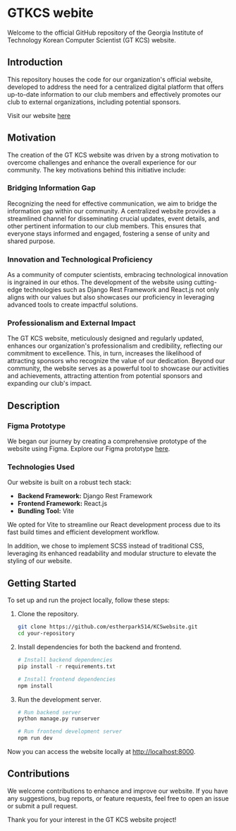 
# GTKCS webite

Welcome to the official GitHub repository of the Georgia Institute of Technology Korean Computer Scientist (GT KCS) website.


## Introduction

This repository houses the code for our organization's official website, developed to address the need for a centralized digital platform that offers up-to-date information to our club members and effectively promotes our club to external organizations, including potential sponsors.

Visit our website [here](#link)

## Motivation

The creation of the GT KCS website was driven by a strong motivation to overcome challenges and enhance the overall experience for our community. The key motivations behind this initiative include:

### Bridging Information Gap

Recognizing the need for effective communication, we aim to bridge the information gap within our community. A centralized website provides a streamlined channel for disseminating crucial updates, event details, and other pertinent information to our club members. This ensures that everyone stays informed and engaged, fostering a sense of unity and shared purpose.

### Innovation and Technological Proficiency

As a community of computer scientists, embracing technological innovation is ingrained in our ethos. The development of the website using cutting-edge technologies such as Django Rest Framework and React.js not only aligns with our values but also showcases our proficiency in leveraging advanced tools to create impactful solutions.

### Professionalism and External Impact

The GT KCS website, meticulously designed and regularly updated, enhances our organization's professionalism and credibility, reflecting our commitment to excellence. This, in turn, increases the likelihood of attracting sponsors who recognize the value of our dedication. Beyond our community, the website serves as a powerful tool to showcase our activities and achievements, attracting attention from potential sponsors and expanding our club's impact.

## Description

### Figma Prototype

We began our journey by creating a comprehensive prototype of the website using Figma. Explore our Figma prototype [here](https://www.figma.com/proto/a7Y5R54AlNDmcG7zHNtHTz/webpage-design?type=design&node-id=3-4&t=XEcPpK40iMYaneqq-1&scaling=min-zoom&page-id=0%3A1&starting-point-node-id=3%3A4&mode=design).

### Technologies Used

Our website is built on a robust tech stack:

- **Backend Framework:** Django Rest Framework
- **Frontend Framework:** React.js
- **Bundling Tool:** Vite

We opted for Vite to streamline our React development process due to its fast build times and efficient development workflow.

In addition, we chose to implement SCSS instead of traditional CSS, leveraging its enhanced readability and modular structure to elevate the styling of our website.

## Getting Started

To set up and run the project locally, follow these steps:

1. Clone the repository.
   ```bash
   git clone https://github.com/estherpark514/KCSwebsite.git
   cd your-repository
   ```

2. Install dependencies for both the backend and frontend.
   ```bash
   # Install backend dependencies
   pip install -r requirements.txt

   # Install frontend dependencies
   npm install
   ```

3. Run the development server.
   ```bash
   # Run backend server
   python manage.py runserver

   # Run frontend development server
   npm run dev
   ```

Now you can access the website locally at [http://localhost:8000](http://localhost:8000).

## Contributions

We welcome contributions to enhance and improve our website. If you have any suggestions, bug reports, or feature requests, feel free to open an issue or submit a pull request.

Thank you for your interest in the GT KCS website project!